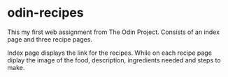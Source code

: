 # odin-recipes
This my first web assignment from The Odin Project. Consists of an index page and three recipe pages.

Index page displays the link for the recipes. While on each recipe page diplay the image of the food, description, ingredients needed and steps to make.
